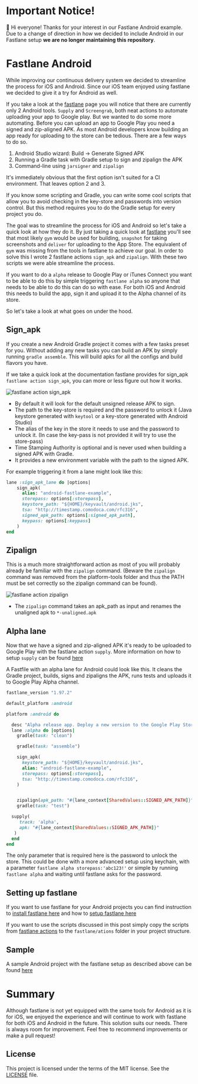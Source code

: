 # Important Notice!
:mega: Hi everyone! Thanks for your interest in our Fastlane Android example.
Due to a change of direction in how we decided to include Android in our Fastlane setup __**we are no longer maintaining this repository**__.

# Fastlane Android

While improving our continuous delivery system we decided to streamline the process for iOS and Android. Since our iOS team enjoyed using fastlane we decided to give it a try for Android as well.

If you take a look at the [fastlane](https://fastlane.tools) page you will notice that there are currently only 2 Android tools. `Supply` and `Screengrab`, both neat actions to automate uploading your app to Google play. But we wanted to do some more automating. Before you can upload an app to Google Play you need a signed and zip-aligned APK. As most Android developers know building an app ready for uploading to the store can be tedious. There are a few ways to do so.

1. Android Studio wizard: Build -> Generate Signed APK
2. Running a Gradle task with Gradle setup to sign and zipalign the APK
3. Command-line using `jarsigner` and `zipalign`

It's immediately obvious that the first option isn't suited for a CI environment. That leaves option 2 and 3.

If you know some scripting and Gradle, you can write some cool scripts that allow you to avoid checking in the key-store and passwords into version control. But this method requires you to do the Gradle setup for every project you do.

The goal was to streamline the process for iOS and Android so let's take a quick look at how they do it. By just taking a quick look at [fastlane](https://fastlane.tools) you'll see that most likely `gym` would be used for building, `snapshot` for taking screenshots and `deliver` for uploading to the App Store. The equivalent of `gym` was missing from the tools in fastlane to achieve our goal. In order to solve this I wrote 2 fastlane actions `sign_apk` and `zipalign`. With these two scripts we were able streamline the process.

If you want to do a `alpha` release to Google Play or iTunes Connect you want to be able to do this by simple triggering `fastlane alpha` so anyone that needs to be able to do this can do so with ease. For both iOS and Android this needs to build the app, sign it and upload it to the Alpha channel of its store.

So let's take a look at what goes on under the hood.

## Sign_apk

If you create a new Android Gradle project it comes with a few tasks preset for you. Without adding any new tasks you can build an APK by simply running `gradle assemble`. This will build apks for all the configs and build flavors you have.

If we take a quick look at the documentation fastlane provides for sign_apk `fastlane action sign_apk`, you can more or less figure out how it works.

<img src="sign_apk.png" alt="fastlane action sign_apk"/>

* By default it will look for the default unsigned release APK to sign.
* The path to the key-store is required and the password to unlock it (Java keystore generated with `keytool` or a key-store generated with Android Studio)
* The alias of the key in the store it needs to use and the password to unlock it. (In case the key-pass is not provided it will try to use the store-pass)
* Time Stamping Authority is optional and is never used when building a signed APK with Gradle.
* It provides a new environment variable with the path to the signed APK.

For example triggering it from a lane might look like this:
```ruby
lane :sign_apk_lane do |options|
    sign_apk(
      alias: "android-fastlane-example",
      storepass: options[:storepass],
      keystore_path: "${HOME}/keyvault/android.jks",
      tsa: "http://timestamp.comodoca.com/rfc316",
      signed_apk_path: options[:signed_apk_path],
      keypass: options[:keypass]
    )
end
```

## Zipalign

This is a much more straightforward action as most of you will probably already be familiar with the `zipalign` command. (Beware the `zipalign` command was removed from the platform-tools folder and thus the PATH must be set correctly so the zipalign command can be found).

<img src="zipalign.png" alt="fastlane action zipalign"/>

* The `zipalign` command takes an apk_path as input and renames the unaligned apk to `*-unaligned.apk`

## Alpha lane

Now that we have a signed and zip-aligned APK it's ready to be uploaded to Google Play with the fastlane action `supply`. More information on how to setup `supply` can be found [here](https://github.com/fastlane/fastlane/tree/master/supply#readme)

A Fastfile with an alpha lane for Android could look like this. It cleans the Gradle project, builds, signs and zipaligns the APK, runs tests and uploads it to Google Play Alpha channel.

```ruby
fastlane_version "1.97.2"

default_platform :android

platform :android do

  desc "Alpha release app. Deploy a new version to the Google Play Store - Alpha channel"
  lane :alpha do |options|
    gradle(task: "clean")

    gradle(task: "assemble")

    sign_apk(
      keystore_path: "${HOME}/keyvault/android.jks",
      alias: "android-fastlane-example",
      storepass: options[:storepass],
      tsa: "http://timestamp.comodoca.com/rfc316",
    )


    zipalign(apk_path: "#{lane_context[SharedValues::SIGNED_APK_PATH]}")
    gradle(task: "test")

  supply(
     track: 'alpha',
     apk: "#{lane_context[SharedValues::SIGNED_APK_PATH]}"
   )
  end
end
```

The only parameter that is required here is the password to unlock the store. This could be done with a more advanced setup using keychain, with a parameter `fastlane alpha storepass:'abc123!'` or simple by running `fastlane alpha` and waiting until fastlane asks for the password.

## Setting up fastlane

If you want to use fastlane for your Android projects you can find instruction to [install fastlane here](https://github.com/fastlane/fastlane#installation) and how to [setup fastlane here](https://github.com/fastlane/fastlane#quick-start)

If you want to use the scripts discussed in this post simply copy the scripts from [fastlane actions](https://github.com/appfoundry/fastlane-android-example/tree/master/fastlane%20actions) to the `fastlane/ations` folder in your project structure.

## Sample

A sample Android project with the fastlane setup as described above can be found [here](https://github.com/appfoundry/fastlane-android-example/tree/master/sample)

# Summary

Although fastlane is not yet equipped with the same tools for Android as it is for iOS, we enjoyed the experience and will continue to work with fastlane for both iOS and Android in the future. This solution suits our needs. There is always room for improvement. Feel free to recommend improvements or make a pull request!

## License

This project is licensed under the terms of the MIT license. See the [LICENSE](LICENSE) file.
